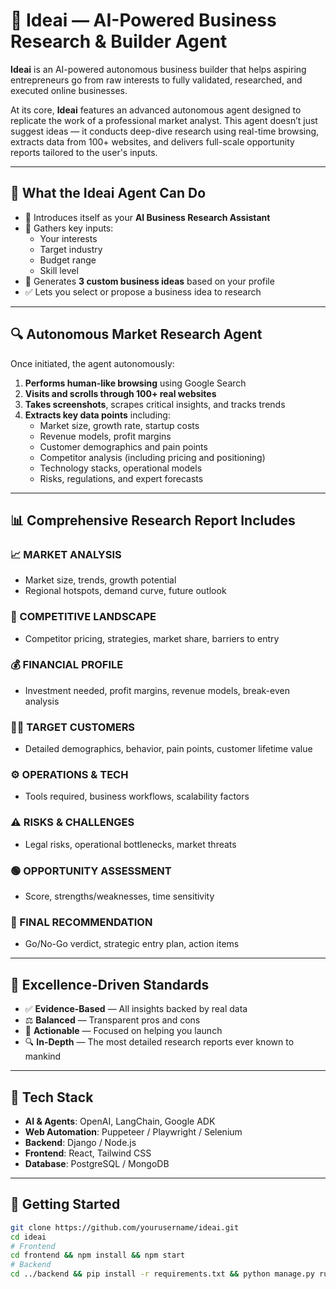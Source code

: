 # 🤖 Ideai — AI-Powered Business Research & Builder Agent

**Ideai** is an AI-powered autonomous business builder that helps aspiring entrepreneurs go from raw interests to fully validated, researched, and executed online businesses.

At its core, **Ideai** features an advanced autonomous agent designed to replicate the work of a professional market analyst. This agent doesn’t just suggest ideas — it conducts deep-dive research using real-time browsing, extracts data from 100+ websites, and delivers full-scale opportunity reports tailored to the user's inputs.

---

## 🧠 What the Ideai Agent Can Do

- 👋 Introduces itself as your **AI Business Research Assistant**
- 🧩 Gathers key inputs:
  - Your interests
  - Target industry
  - Budget range
  - Skill level
- 🧠 Generates **3 custom business ideas** based on your profile
- ✅ Lets you select or propose a business idea to research

---

## 🔍 Autonomous Market Research Agent

Once initiated, the agent autonomously:

1. **Performs human-like browsing** using Google Search
2. **Visits and scrolls through 100+ real websites**
3. **Takes screenshots**, scrapes critical insights, and tracks trends
4. **Extracts key data points** including:
   - Market size, growth rate, startup costs
   - Revenue models, profit margins
   - Customer demographics and pain points
   - Competitor analysis (including pricing and positioning)
   - Technology stacks, operational models
   - Risks, regulations, and expert forecasts

---

## 📊 Comprehensive Research Report Includes

### 📈 MARKET ANALYSIS
- Market size, trends, growth potential
- Regional hotspots, demand curve, future outlook

### 🏢 COMPETITIVE LANDSCAPE
- Competitor pricing, strategies, market share, barriers to entry

### 💰 FINANCIAL PROFILE
- Investment needed, profit margins, revenue models, break-even analysis

### 🧑‍💼 TARGET CUSTOMERS
- Detailed demographics, behavior, pain points, customer lifetime value

### ⚙️ OPERATIONS & TECH
- Tools required, business workflows, scalability factors

### ⚠️ RISKS & CHALLENGES
- Legal risks, operational bottlenecks, market threats

### 🟢 OPPORTUNITY ASSESSMENT
- Score, strengths/weaknesses, time sensitivity

### 📝 FINAL RECOMMENDATION
- Go/No-Go verdict, strategic entry plan, action items

---

## 🧠 Excellence-Driven Standards

- ✅ **Evidence-Based** — All insights backed by real data
- ⚖️ **Balanced** — Transparent pros and cons
- 🧭 **Actionable** — Focused on helping you launch
- 🔍 **In-Depth** — The most detailed research reports ever known to mankind

---

## 🧪 Tech Stack

- **AI & Agents**: OpenAI, LangChain, Google ADK
- **Web Automation**: Puppeteer / Playwright / Selenium
- **Backend**: Django / Node.js
- **Frontend**: React, Tailwind CSS
- **Database**: PostgreSQL / MongoDB

---

## 🏁 Getting Started

```bash
git clone https://github.com/yourusername/ideai.git
cd ideai
# Frontend
cd frontend && npm install && npm start
# Backend
cd ../backend && pip install -r requirements.txt && python manage.py runserver
